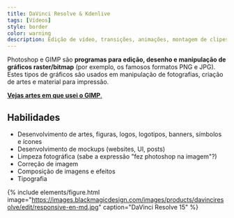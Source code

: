 ```yaml
---
title: DaVinci Resolve & Kdenlive
tags: [Vídeos]
style: border
color: warning
description: Edição de vídeo, transições, animações, montagem de clipes, textos em vídeo.
---
```


Photoshop e GIMP são **programas para edição, desenho e manipulação de gráficos raster/bitmap** (por exemplo, os famosos formatos PNG e JPG). Estes tipos de gráficos são usados em manipulação de fotografias, criação de artes e material para impressão.

[**Vejas artes em que usei o GIMP**.]()

## Habilidades

* Desenvolvimento de artes, figuras, logos, logotipos, banners, símbolos e ícones
* Desenvolvimento de mockups (websites, UI, posts)
* Limpeza fotográfica (sabe a expressão "fez photoshop na imagem"?)
* Correção de imagem
* Composição de imagens e efeitos
* Tipografia

{% include elements/figure.html image="https://images.blackmagicdesign.com/images/products/davinciresolve/edit/responsive-en-md.jpg" caption="DaVinci Resolve 15" %}
